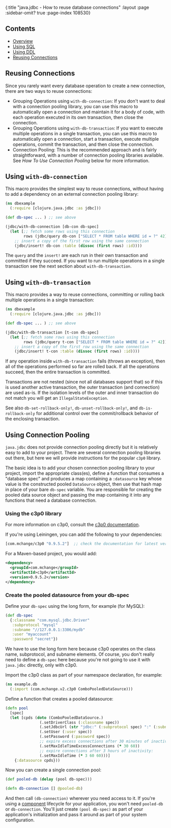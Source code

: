 {:title "java.jdbc - How to reuse database connections"
 :layout :page :sidebar-omit? true :page-index 108530}

## Contents

* [Overview][overview]
* [Using SQL][using-sql]
* [Using DDL][using-ddl]
* [Reusing Connections][reusing-connections]

## Reusing Connections

Since you rarely want every database operation to create a new connection,
there are two ways to reuse connections:

* Grouping Operations using `with-db-connection`: If you don't want to deal
  with a connection pooling library, you can use this macro to automatically open a
  connection and maintain it for a body of code, with each operation executed in its
  own transaction, then close the connection.
* Grouping Operations using `with-db-transaction`: If you want to execute multiple
  operations in a single transaction, you can use this macro to automatically open a
  connection, start a transaction, execute multiple operations, commit the transaction,
  and then close the connection.
* Connection Pooling: This is the recommended approach and is fairly
  straightforward, with a number of connection pooling libraries available. See
  *How To Use Connection Pooling* below for more information.

## Using `with-db-connection`

This macro provides the simplest way to reuse connections, without having to
add a dependency on an external connection pooling library:

```clojure
(ns dbexample
  (:require [clojure.java.jdbc :as jdbc]))

(def db-spec ... ) ;; see above

(jdbc/with-db-connection [db-con db-spec]
  (let [;; fetch some rows using this connection
        rows (jdbc/query db-con ["SELECT * FROM table WHERE id = ?" 42])]
    ;; insert a copy of the first row using the same connection
    (jdbc/insert! db-con :table (dissoc (first rows) :id))))
```

The `query` and the `insert!` are each run in their own transaction and committed
if they succeed. If you want to run multiple operations in a single transaction
see the next section about `with-db-transaction`.

## Using `with-db-transaction`

This macro provides a way to reuse connections, committing or rolling back
multiple operations in a single transaction:

```clojure
(ns dbexample
  (:require [clojure.java.jdbc :as jdbc]))

(def db-spec ... ) ;; see above

(jdbc/with-db-transaction [t-con db-spec]
  (let [;; fetch some rows using this connection
        rows (jdbc/query t-con ["SELECT * FROM table WHERE id = ?" 42])]
    ;; insert a copy of the first row using the same connection
    (jdbc/insert! t-con :table (dissoc (first rows) :id))))
```

If any operation inside `with-db-transaction` fails (throws an exception), then
all of the operations performed so far are rolled back. If all the operations
succeed, then the entire transaction is committed.

Transactions are not nested (since not all databases support that) so if this is
used another active transaction, the outer transaction (and connection) are used
as-is. If the isolation levels of the outer and inner transaction do not match
you will get an `IllegalStateException`.

See also `db-set-rollback-only!`, `db-unset-rollback-only!`, and `db-is-rollback-only`
for additional control over the commit/rollback behavior of the enclosing transaction.

## Using Connection Pooling

`java.jdbc` does not provide connection pooling directly but it is relatively
easy to add to your project. There are several connection pooling libraries out
there, but here we will provide instructions for the popular `c3p0` library.

The basic idea is to add your chosen connection pooling library to your
project, import the appropriate class(es), define a function that consumes a
"database spec" and produces a map containing a `:datasource` key whose value
is the constructed pooled `DataSource` object, then use that hash map in place of your
bare `db-spec` variable. You are responsible for creating the pooled data
source object and passing the map containing it into any functions that need a
database connection.

### Using the c3p0 library

For more information on c3p0, consult the [c3p0
documentation](http://www.mchange.com/projects/c3p0/).

If you're using Leiningen, you can add the following to your dependencies:

```clojure
[com.mchange/c3p0 "0.9.5.2"]  ;; check the documentation for latest version
```

For a Maven-based project, you would add:

```xml
<dependency>
  <groupId>com.mchange</groupId>
  <artifactId>c3p0</artifactId>
  <version>0.9.5.2</version>
</dependency>
```

### Create the pooled datasource from your db-spec

Define your `db-spec` using the long form, for example (for MySQL):

```clojure
(def db-spec
  {:classname "com.mysql.jdbc.Driver"
   :subprotocol "mysql"
   :subname "//127.0.0.1:3306/mydb"
   :user "myaccount"
   :password "secret"})
```

We have to use the long form here because c3p0 operates on the class name, subprotocol,
and subname elements. Of course, you don't really need to define a `db-spec` here
because you're not going to use it with `java.jdbc` directly, only with c3p0.

Import the c3p0 class as part of your namespace declaration, for example:

```clojure
(ns example.db
  (:import (com.mchange.v2.c3p0 ComboPooledDataSource)))
```

Define a function that creates a pooled datasource:

```clojure
(defn pool
  [spec]
  (let [cpds (doto (ComboPooledDataSource.)
               (.setDriverClass (:classname spec))
               (.setJdbcUrl (str "jdbc:" (:subprotocol spec) ":" (:subname spec)))
               (.setUser (:user spec))
               (.setPassword (:password spec))
               ;; expire excess connections after 30 minutes of inactivity:
               (.setMaxIdleTimeExcessConnections (* 30 60))
               ;; expire connections after 3 hours of inactivity:
               (.setMaxIdleTime (* 3 60 60)))]
    {:datasource cpds}))
```

Now you can create a single connection pool:

```clojure
(def pooled-db (delay (pool db-spec)))

(defn db-connection [] @pooled-db)
```

And then call `(db-connection)` wherever you need access to it. If you're using
a [component](https://github.com/stuartsierra/component) lifecycle for your
application, you won't need `pooled-db` or `db-connection`. You'll just create
`(pool db-spec)` as part of your application's initialization and pass it
around as part of your system configuration.

[overview]: ../home
[using-sql]: ../using_sql
[using-ddl]: ../using_ddl
[reusing-connections]: ../reusing_connections
